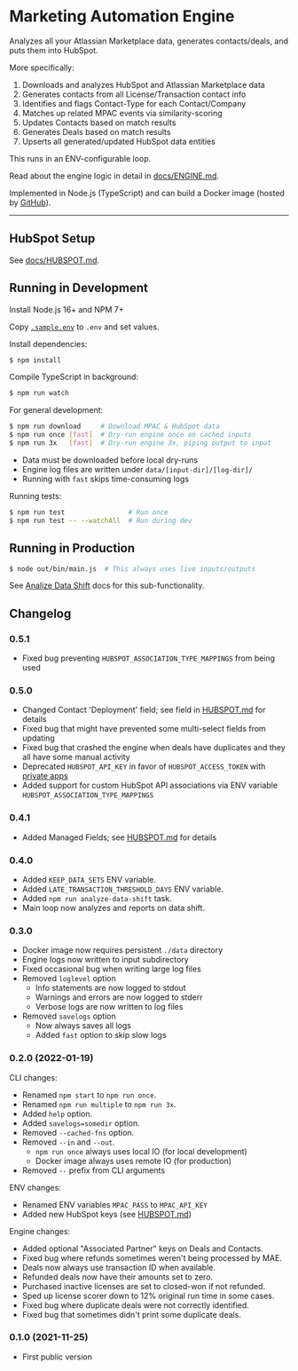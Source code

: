 # Marketing Automation Engine

Analyzes all your Atlassian Marketplace data, generates contacts/deals, and puts them into HubSpot.

More specifically:

1. Downloads and analyzes HubSpot and Atlassian Marketplace data
2. Generates contacts from all License/Transaction contact info
3. Identifies and flags Contact-Type for each Contact/Company
4. Matches up related MPAC events via similarity-scoring
5. Updates Contacts based on match results
6. Generates Deals based on match results
7. Upserts all generated/updated HubSpot data entities

This runs in an ENV-configurable loop.

Read about the engine logic in detail in [docs/ENGINE.md](./docs/ENGINE.md).

Implemented in Node.js (TypeScript) and can build a Docker image (hosted by [GitHub](https://github.com/Atlas-Authority/marketing-automation/pkgs/container/marketing-automation)).

---

## HubSpot Setup

See [docs/HUBSPOT.md](./docs/HUBSPOT.md).


## Running in Development

Install Node.js 16+ and NPM 7+

Copy [`.sample.env`](./.sample.env) to `.env` and set values.

Install dependencies:

```sh
$ npm install
```

Compile TypeScript in background:

```sh
$ npm run watch
```

For general development:

```sh
$ npm run download     # Download MPAC & HubSpot data
$ npm run once [fast]  # Dry-run engine once on cached inputs
$ npm run 3x   [fast]  # Dry-run engine 3x, piping output to input
```

* Data must be downloaded before local dry-runs
* Engine log files are written under `data/[input-dir]/[log-dir]/`
* Running with `fast` skips time-consuming logs

Running tests:

```sh
$ npm run test                # Run once
$ npm run test -- --watchAll  # Run during dev
```


## Running in Production

```sh
$ node out/bin/main.js  # This always uses live inputs/outputs
```

See [Analize Data Shift](./docs/ANALIZE_DATA_SHIFT.md) docs for this sub-functionality.


## Changelog

### 0.5.1

- Fixed bug preventing `HUBSPOT_ASSOCIATION_TYPE_MAPPINGS` from being used

### 0.5.0

- Changed Contact 'Deployment' field; see field in [HUBSPOT.md](./docs/HUBSPOT.md) for details
- Fixed bug that might have prevented some multi-select fields from updating
- Fixed bug that crashed the engine when deals have duplicates and they all have some manual activity
- Deprecated `HUBSPOT_API_KEY` in favor of `HUBSPOT_ACCESS_TOKEN` with [private apps](https://developers.hubspot.com/docs/api/migrate-an-api-key-integration-to-a-private-app)
- Added support for custom HubSpot API associations via ENV variable `HUBSPOT_ASSOCIATION_TYPE_MAPPINGS`

### 0.4.1

- Added Managed Fields; see [HUBSPOT.md](./docs/HUBSPOT.md) for details

### 0.4.0

- Added `KEEP_DATA_SETS` ENV variable.
- Added `LATE_TRANSACTION_THRESHOLD_DAYS` ENV variable.
- Added `npm run analyze-data-shift` task.
- Main loop now analyzes and reports on data shift.

### 0.3.0

- Docker image now requires persistent `./data` directory
- Engine logs now written to input subdirectory
- Fixed occasional bug when writing large log files
- Removed `loglevel` option
  - Info statements are now logged to stdout
  - Warnings and errors are now logged to stderr
  - Verbose logs are now written to log files
- Removed `savelogs` option
  - Now always saves all logs
  - Added `fast` option to skip slow logs

### 0.2.0 (2022-01-19)

CLI changes:

- Renamed `npm start` to `npm run once`.
- Renamed `npm run multiple` to `npm run 3x`.
- Added `help` option.
- Added `savelogs=somedir` option.
- Removed `--cached-fns` option.
- Removed `--in` and `--out`.
  - `npm run once` always uses local IO (for local development)
  - Docker image always uses remote IO (for production)
- Removed `--` prefix from CLI arguments

ENV changes:

- Renamed ENV variables `MPAC_PASS` to `MPAC_API_KEY`
- Added new HubSpot keys (see [HUBSPOT.md](./docs/HUBSPOT.md))

Engine changes:

- Added optional "Associated Partner" keys on Deals and Contacts.
- Fixed bug where refunds sometimes weren't being processed by MAE.
- Deals now always use transaction ID when available.
- Refunded deals now have their amounts set to zero.
- Purchased inactive licenses are set to closed-won if not refunded.
- Sped up license scorer down to 12% original run time in some cases.
- Fixed bug where duplicate deals were not correctly identified.
- Fixed bug that sometimes didn't print some duplicate deals.

### 0.1.0 (2021-11-25)

- First public version
